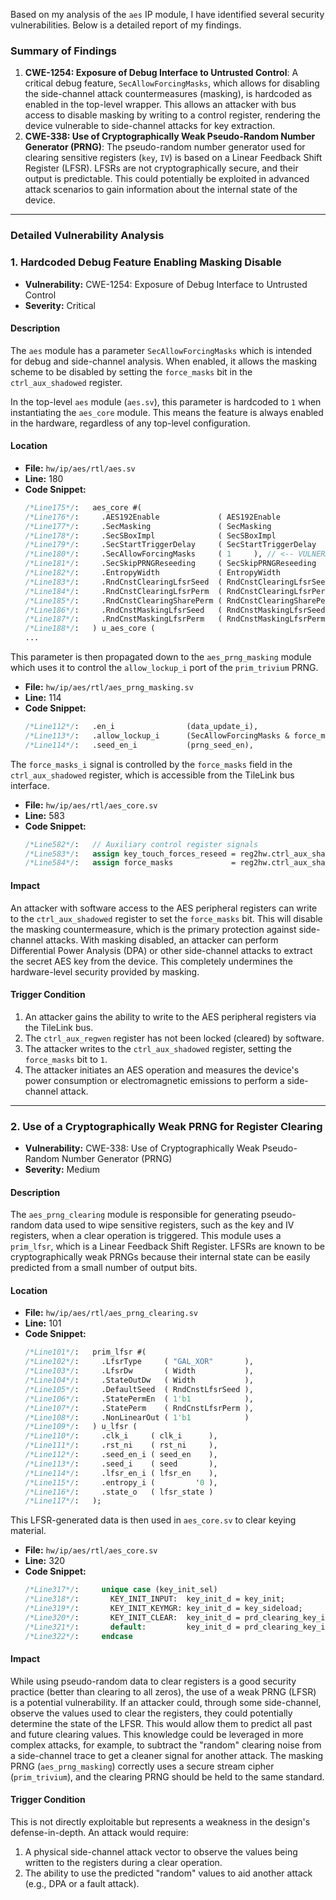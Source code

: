 Based on my analysis of the `aes` IP module, I have identified several security vulnerabilities. Below is a detailed report of my findings.

### Summary of Findings

1.  **CWE-1254: Exposure of Debug Interface to Untrusted Control**: A critical debug feature, `SecAllowForcingMasks`, which allows for disabling the side-channel attack countermeasures (masking), is hardcoded as enabled in the top-level wrapper. This allows an attacker with bus access to disable masking by writing to a control register, rendering the device vulnerable to side-channel attacks for key extraction.
2.  **CWE-338: Use of Cryptographically Weak Pseudo-Random Number Generator (PRNG)**: The pseudo-random number generator used for clearing sensitive registers (`key`, `IV`) is based on a Linear Feedback Shift Register (LFSR). LFSRs are not cryptographically secure, and their output is predictable. This could potentially be exploited in advanced attack scenarios to gain information about the internal state of the device.

---

### Detailed Vulnerability Analysis

### 1. Hardcoded Debug Feature Enabling Masking Disable

- **Vulnerability:** CWE-1254: Exposure of Debug Interface to Untrusted Control
- **Severity:** Critical

#### Description

The `aes` module has a parameter `SecAllowForcingMasks` which is intended for debug and side-channel analysis. When enabled, it allows the masking scheme to be disabled by setting the `force_masks` bit in the `ctrl_aux_shadowed` register.

In the top-level `aes` module (`aes.sv`), this parameter is hardcoded to `1` when instantiating the `aes_core` module. This means the feature is always enabled in the hardware, regardless of any top-level configuration.

#### Location

- **File:** `hw/ip/aes/rtl/aes.sv`
- **Line:** 180
- **Code Snippet:**
  ```systemverilog
  /*Line175*/:   aes_core #(
  /*Line176*/:     .AES192Enable             ( AES192Enable             ),
  /*Line177*/:     .SecMasking               ( SecMasking               ),
  /*Line178*/:     .SecSBoxImpl              ( SecSBoxImpl              ),
  /*Line179*/:     .SecStartTriggerDelay     ( SecStartTriggerDelay     ),
  /*Line180*/:     .SecAllowForcingMasks     ( 1     ), // <-- VULNERABILITY: Hardcoded to 1
  /*Line181*/:     .SecSkipPRNGReseeding     ( SecSkipPRNGReseeding     ),
  /*Line182*/:     .EntropyWidth             ( EntropyWidth             ),
  /*Line183*/:     .RndCnstClearingLfsrSeed  ( RndCnstClearingLfsrSeed  ),
  /*Line184*/:     .RndCnstClearingLfsrPerm  ( RndCnstClearingLfsrPerm  ),
  /*Line185*/:     .RndCnstClearingSharePerm ( RndCnstClearingSharePerm ),
  /*Line186*/:     .RndCnstMaskingLfsrSeed   ( RndCnstMaskingLfsrSeed   ),
  /*Line187*/:     .RndCnstMaskingLfsrPerm   ( RndCnstMaskingLfsrPerm   )
  /*Line188*/:   ) u_aes_core (
  ...
  ```

This parameter is then propagated down to the `aes_prng_masking` module which uses it to control the `allow_lockup_i` port of the `prim_trivium` PRNG.

- **File:** `hw/ip/aes/rtl/aes_prng_masking.sv`
- **Line:** 114
- **Code Snippet:**
  ```systemverilog
  /*Line112*/:   .en_i                (data_update_i),
  /*Line113*/:   .allow_lockup_i      (SecAllowForcingMasks & force_masks_i),
  /*Line114*/:   .seed_en_i           (prng_seed_en),
  ```

The `force_masks_i` signal is controlled by the `force_masks` field in the `ctrl_aux_shadowed` register, which is accessible from the TileLink bus interface.

- **File:** `hw/ip/aes/rtl/aes_core.sv`
- **Line:** 583
- **Code Snippet:**
  ```systemverilog
  /*Line582*/:   // Auxiliary control register signals
  /*Line583*/:   assign key_touch_forces_reseed = reg2hw.ctrl_aux_shadowed.key_touch_forces_reseed.q;
  /*Line584*/:   assign force_masks             = reg2hw.ctrl_aux_shadowed.force_masks.q;
  ```

#### Impact

An attacker with software access to the AES peripheral registers can write to the `ctrl_aux_shadowed` register to set the `force_masks` bit. This will disable the masking countermeasure, which is the primary protection against side-channel attacks. With masking disabled, an attacker can perform Differential Power Analysis (DPA) or other side-channel attacks to extract the secret AES key from the device. This completely undermines the hardware-level security provided by masking.

#### Trigger Condition

1.  An attacker gains the ability to write to the AES peripheral registers via the TileLink bus.
2.  The `ctrl_aux_regwen` register has not been locked (cleared) by software.
3.  The attacker writes to the `ctrl_aux_shadowed` register, setting the `force_masks` bit to `1`.
4.  The attacker initiates an AES operation and measures the device's power consumption or electromagnetic emissions to perform a side-channel attack.

---

### 2. Use of a Cryptographically Weak PRNG for Register Clearing

- **Vulnerability:** CWE-338: Use of Cryptographically Weak Pseudo-Random Number Generator (PRNG)
- **Severity:** Medium

#### Description

The `aes_prng_clearing` module is responsible for generating pseudo-random data used to wipe sensitive registers, such as the key and IV registers, when a clear operation is triggered. This module uses a `prim_lfsr`, which is a Linear Feedback Shift Register. LFSRs are known to be cryptographically weak PRNGs because their internal state can be easily predicted from a small number of output bits.

#### Location

- **File:** `hw/ip/aes/rtl/aes_prng_clearing.sv`
- **Line:** 101
- **Code Snippet:**
  ```systemverilog
  /*Line101*/:   prim_lfsr #(
  /*Line102*/:     .LfsrType     ( "GAL_XOR"       ),
  /*Line103*/:     .LfsrDw       ( Width           ),
  /*Line104*/:     .StateOutDw   ( Width           ),
  /*Line105*/:     .DefaultSeed  ( RndCnstLfsrSeed ),
  /*Line106*/:     .StatePermEn  ( 1'b1            ),
  /*Line107*/:     .StatePerm    ( RndCnstLfsrPerm ),
  /*Line108*/:     .NonLinearOut ( 1'b1            )
  /*Line109*/:   ) u_lfsr (
  /*Line110*/:     .clk_i     ( clk_i      ),
  /*Line111*/:     .rst_ni    ( rst_ni     ),
  /*Line112*/:     .seed_en_i ( seed_en    ),
  /*Line113*/:     .seed_i    ( seed       ),
  /*Line114*/:     .lfsr_en_i ( lfsr_en    ),
  /*Line115*/:     .entropy_i (         '0 ),
  /*Line116*/:     .state_o   ( lfsr_state )
  /*Line117*/:   );
  ```

This LFSR-generated data is then used in `aes_core.sv` to clear keying material.

- **File:** `hw/ip/aes/rtl/aes_core.sv`
- **Line:** 320
- **Code Snippet:**
  ```systemverilog
  /*Line317*/:     unique case (key_init_sel)
  /*Line318*/:       KEY_INIT_INPUT:  key_init_d = key_init;
  /*Line319*/:       KEY_INIT_KEYMGR: key_init_d = key_sideload;
  /*Line320*/:       KEY_INIT_CLEAR:  key_init_d = prd_clearing_key_init;
  /*Line321*/:       default:         key_init_d = prd_clearing_key_init;
  /*Line322*/:     endcase
  ```

#### Impact

While using pseudo-random data to clear registers is a good security practice (better than clearing to all zeros), the use of a weak PRNG (LFSR) is a potential vulnerability. If an attacker could, through some side-channel, observe the values used to clear the registers, they could potentially determine the state of the LFSR. This would allow them to predict all past and future clearing values. This knowledge could be leveraged in more complex attacks, for example, to subtract the "random" clearing noise from a side-channel trace to get a cleaner signal for another attack. The masking PRNG (`aes_prng_masking`) correctly uses a secure stream cipher (`prim_trivium`), and the clearing PRNG should be held to the same standard.

#### Trigger Condition

This is not directly exploitable but represents a weakness in the design's defense-in-depth. An attack would require:
1.  A physical side-channel attack vector to observe the values being written to the registers during a clear operation.
2.  The ability to use the predicted "random" values to aid another attack (e.g., DPA or a fault attack).